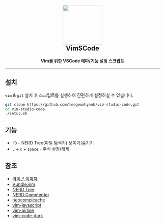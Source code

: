<h2 align="center"><img src="https://raw.githubusercontent.com/VSCodeVim/Vim/master/images/icon.png" height="128"><br>VimSCode</h2>
<p align="center"><strong>Vim을 위한 VSCode 테마/기능 설정 스크립트</strong></p>
<hr>

## 설치

`vim` & `git` 설치 후 스크립트를 실행하여 간편하게 설정하실 수 있습니다.

```bash
git clone https://github.com/leegeunhyeok/vim-studio-code.git
cd vim-studio-code
./setup.sh
```

## 기능
 - `F3` - NERD Tree(파일 탐색기) 보이기/숨기기
 - `,` + `c` + `space` - 주석 설정/해제

## 참조
- [아이콘 이미지](https://github.com/VSCodeVim/Vim)
- [Vundle.vim](https://github.com/VundleVim/Vundle.vim)
- [NERD Tree](https://github.com/scrooloose/nerdtree)
- [NERD Commenter](https://github.com/scrooloose/nerdcommenter)
- [neocomplcache](https://github.com/Shougo/neocomplcache.vim)
- [vim-javascript](https://github.com/pangloss/vim-javascript)
- [vim-airline](https://github.com/vim-airline/vim-airline)
- [vim-code-dark](https://github.com/tomasiser/vim-code-dark)
